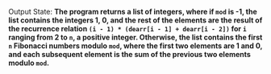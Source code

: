 Output State: **The program returns a list of integers, where if `mod` is -1, the list contains the integers 1, 0, and the rest of the elements are the result of the recurrence relation `(i - 1) * (dearr[i - 1] + dearr[i - 2])` for `i` ranging from 2 to `n`, a positive integer. Otherwise, the list contains the first `n` Fibonacci numbers modulo `mod`, where the first two elements are 1 and 0, and each subsequent element is the sum of the previous two elements modulo `mod`.**